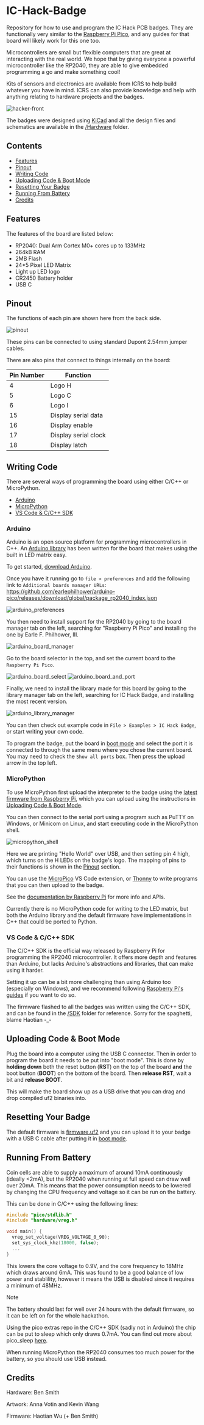 # IC-Hack-Badge

Repository for how to use and program the IC Hack PCB badges. They are functionally very similar to the [Raspberry Pi Pico](https://www.raspberrypi.com/products/raspberry-pi-pico/), and any guides for that board will likely work for this one too.

Microcontrollers are small but flexible computers that are great at interacting with the real world. We hope that by giving everyone a powerful microcontroller like the RP2040, they are able to give embedded programming a go and make something cool!

Kits of sensors and electronics are available from ICRS to help build whatever you have in mind. ICRS can also provide knowledge and help with anything relating to hardware projects and the badges.

![hacker-front](/Images/hacker-front.png)

The badges were designed using [KiCad](https://www.kicad.org/) and all the design files and schematics are available in the [/Hardware](/Hardware/) folder.

## Contents

- [Features](#features)
- [Pinout](#pinout)
- [Writing Code](#writing-code)
- [Uploading Code & Boot Mode](#uploading-code--boot-mode)
- [Resetting Your Badge](#resetting-your-badge)
- [Running From Battery](#running-from-battery)
- [Credits](#credits)

## Features

The features of the board are listed below:

- RP2040: Dual Arm Cortex M0+ cores up to 133MHz
- 264kB RAM
- 2MB Flash
- 24*5 Pixel LED Matrix
- Light up LED logo
- CR2450 Battery holder
- USB C

## Pinout

The functions of each pin are shown here from the back side.

![pinout](/Images/pinout_bottom.png)

These pins can be connected to using standard Dupont 2.54mm jumper cables.

There are also pins that connect to things internally on the board:

| **Pin Number** | **Function**         |
|----------------|----------------------|
| 4              | Logo H               |
| 5              | Logo C               |
| 6              | Logo I               |
| 15             | Display serial data  |
| 16             | Display enable       |
| 17             | Display serial clock |
| 18             | Display latch        |

## Writing Code

There are several ways of programming the board using either C/C++ or MicroPython.

- [Arduino](#arduino)
- [MicroPython](#micropython)
- [VS Code & C/C++ SDK](#vs-code--cc-sdk)

### Arduino

Arduino is an open source platform for programming microcontrollers in C++. An [Arduino library](https://github.com/ICRS/IC-Hack-Badge-Arduino) has been written for the board that makes using the built in LED matrix easy.

To get started, [download Arduino](https://www.arduino.cc/en/software).

Once you have it running go to `file > preferences` and add the following link to `Additional boards manager URLs`: https://github.com/earlephilhower/arduino-pico/releases/download/global/package_rp2040_index.json

![arduino_preferences](/Images/arduino_preferences.png)

You then need to install support for the RP2040 by going to the board manager tab on the left, searching for "Raspberry Pi Pico" and installing the one by Earle F. Philhower, III.

![arduino_board_manager](/Images/arduino_board_manager.png)

Go to the board selector in the top, and set the current board to the `Raspberry Pi Pico`.

![arduino_board_select](/Images/arduino_board_select.png)
![arduino_board_and_port](/Images/arduino_board_and_port.png)


Finally, we need to install the library made for this board by going to the library manager tab on the left, searching for IC Hack Badge, and installing the most recent version. 

![arduino_library_manager](/Images/arduino_library_manager.png)

You can then check out example code in `File > Examples > IC Hack Badge`, or start writing your own code.

To program the badge, put the board in [boot mode](#uploading-code--boot-mode) and select the port it is connected to through the same menu where you chose the current board. You may need to check the `Show all ports` box. Then press the upload arrow in the top left.

### MicroPython

To use MicroPython first upload the interpreter to the badge using the [latest firmware from Raspberry Pi](https://micropython.org/download/rp2-pico/rp2-pico-latest.uf2), which you can upload using the instructions in [Uploading Code & Boot Mode](#uploading-code--boot-mode).

You can then connect to the serial port using a program such as PuTTY on Windows, or Minicom on Linux, and start executing code in the MicroPython shell.

![micropython_shell](/Images/micropython_shell.png)

Here we are printing "Hello World" over USB, and then setting pin 4 high, which turns on the H LEDs on the badge's logo. The mapping of pins to their functions is shown in the [Pinout](#pinout) section.

You can use the [MicroPico](https://marketplace.visualstudio.com/items?itemName=paulober.pico-w-go) VS Code extension, or [Thonny](https://thonny.org/) to write programs that you can then upload to the badge.

See the [documentation by Raspberry Pi](https://www.raspberrypi.com/documentation/microcontrollers/micropython.html) for more info and APIs.

Currently there is no MicroPython code for writing to the LED matrix, but both the Arduino library and the default firmware have implementations in C++ that could be ported to Python.

### VS Code & C/C++ SDK

The C/C++ SDK is the official way released by Raspberry Pi for programming the RP2040 microcontroller. It offers more depth and features than Arduino, but lacks Arduino's abstractions and libraries, that can make using it harder.

Setting it up can be a bit more challenging than using Arduino too (especially on Windows), and we recommend following [Raspberry Pi's guides](https://www.raspberrypi.com/documentation/microcontrollers/c_sdk.html) if you want to do so.

The firmware flashed to all the badges was written using the C/C++ SDK, and can be found in the [/SDK](/SDK/) folder for reference. Sorry for the spaghetti, blame Haotian -_-

## Uploading Code & Boot Mode

Plug the board into a computer using the USB C connector. Then in order to program the board it needs to be put into "boot mode". This is done by **holding down** both the reset button (**RST**) on the top of the board **and** the boot button (**BOOT**) on the bottom of the board. Then **release RST**, wait a bit and **release BOOT**.

This will make the board show up as a USB drive that you can drag and drop compiled uf2 binaries into.

## Resetting Your Badge
The default firmware is [firmware.uf2](/firmware.uf2) and you can upload it to your badge with a USB C cable after putting it in [boot mode](#uploading-code--boot-mode).

## Running From Battery

Coin cells are able to supply a maximum of around 10mA continuously (ideally <2mA), but the RP2040 when running at full speed can draw well over 20mA. This means that the power consumption needs to be lowered by changing the CPU frequency and voltage so it can be run on the battery.

This can be done in C/C++ using the following lines:

```C
#include "pico/stdlib.h"
#include "hardware/vreg.h"

void main() {
  vreg_set_voltage(VREG_VOLTAGE_0_90);
  set_sys_clock_khz(18000, false);
  ...
}
```

This lowers the core voltage to 0.9V, and the core frequency to 18MHz which draws around 6mA. This was found to be a good balance of low power and stablility, however it means the USB is disabled since it requires a minimum of 48MHz.

> [!NOTE]
> The battery should last for well over 24 hours with the default firmware, so it can be left on for the whole hackathon.

Using the pico extras repo in the C/C++ SDK (sadly not in Arduino) the chip can be put to sleep which only draws 0.7mA. You can find out more about pico_sleep [here](https://github.com/raspberrypi/pico-extras/tree/master).

When running MicroPython the RP2040 consumes too much power for the battery, so you should use USB instead.

## Credits

Hardware: Ben Smith

Artwork: Anna Votin and Kevin Wang

Firmware: Haotian Wu (+ Ben Smith)
